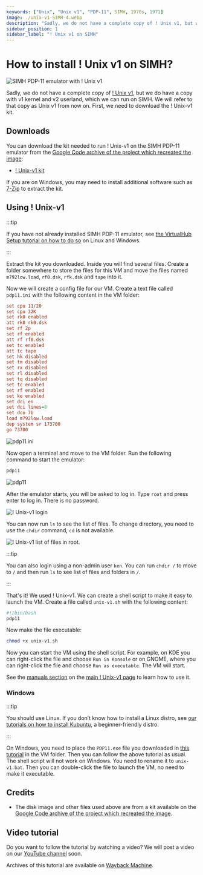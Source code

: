```yaml
---
keywords: ["Unix", "Unix v1", "PDP-11", SIMH, 1970s, 1971]
image: ./unix-v1-SIMH-4.webp
description: "Sadly, we do not have a complete copy of ! Unix v1, but we do have a copy with v1 kernel and v2 userland, which we can run on SIMH."
sidebar_position: 1
sidebar_label: "! Unix v1 on SIMH"
---
```


# How to install ! Unix v1 on SIMH?

![SIMH PDP-11 emulator with ! Unix v1](./unix-v1-SIMH-4.webp)

Sadly, we do not have a complete copy of [! Unix v1](/1970s/1971/unix-v1), but we do have a copy with v1 kernel and v2 userland, which we can run on SIMH. We will refer to that copy as Unix v1 from now on. First, we need to download the ! Unix-v1 kit.

## Downloads

You can download the kit needed to run ! Unix-v1 on the SIMH PDP-11 emulator from the [Google Code archive of the project which recreated the image](https://code.google.com/archive/p/unix-jun72/):

- [! Unix-v1 kit](https://storage.googleapis.com/google-code-archive-downloads/v2/code.google.com/unix-jun72/images-20080625.tgz)

If you are on Windows, you may need to install additional software such as [7-Zip](https://www.7-zip.org/) to extract the kit.

## Using ! Unix-v1

:::tip

If you have not already installed SIMH PDP-11 emulator, see [the VirtualHub Setup tutorial on how to do so](https://setup.virtualhub.eu.org/simh-pdp11/) on Linux and Windows.

:::

Extract the kit you downloaded. Inside you will find several files. Create a folder somewhere to store the files for this VM and move the files named `m792low.load`, `rf0.dsk`, `rfk.dsk` and `tape` into it.

Now we will create a config file for our VM. Create a text file called `pdp11.ini` with the following content in the VM folder:

```ini
set cpu 11/20
set cpu 32K
set rk0 enabled
att rk0 rk0.dsk
set rf 2p
set rf enabled
att rf rf0.dsk
set tc enabled
att tc tape
set hk disabled
set tm disabled
set rx disabled
set rl disabled
set tq disabled
set tc enabled
set rf enabled
set ke enabled
set dci en
set dci lines=8
set dco 7b
load m792low.load
dep system sr 173700
go 73700
```

![pdp11.ini](./unix-v1-SIMH-1.webp)

Now open a terminal and move to the VM folder. Run the following command to start the emulator:

```bash
pdp11
```

![pdp11](./unix-v1-SIMH-2.webp)

After the emulator starts, you will be asked to log in. Type `root` and press enter to log in. There is no password.

![! Unix-v1 login](./unix-v1-SIMH-3.webp)

You can now run `ls` to see the list of files. To change directory, you need to use the `chdir` command, `cd` is not available.

![! Unix-v1 list of files in root.](./unix-v1-SIMH-4.webp)

:::tip

You can also login using a non-admin user `ken`. You can run `chdir /` to move to `/` and then run `ls` to see list of files and folders in `/`.

:::

That's it! We used ! Unix-v1. We can create a shell script to make it easy to launch the VM. Create a file called `unix-v1.sh` with the following content:

```bash
#!/bin/bash
pdp11
```

Now make the file executable:

```bash
chmod +x unix-v1.sh
```

Now you can start the VM using the shell script. For example, on KDE you can right-click the file and choose `Run in Konsole` or on GNOME, where you can right-click the file and choose `Run as executable`. The VM will start.

See the [manuals section](/1970s/1971/unix-v1/#manuals) on the [main ! Unix-v1 page](/1970s/1971/unix-v1) to learn how to use it.

### Windows

:::tip

You should use Linux. If you don’t know how to install a Linux distro, see [our tutorials on how to install Kubuntu](https://setup.virtualhub.eu.org/tag/os/), a beginner-friendly distro.

:::

On Windows, you need to place the `PDP11.exe` file you downloaded in [this tutorial](https://setup.virtualhub.eu.org/simh-pdp11#windows) in the VM folder. Then you can follow the above tutorial as usual. The shell script will not work on Windows. You need to rename it to `unix-v1.bat`. Then you can double-click the file to launch the VM, no need to make it executable.

## Credits

- The disk image and other files used above are from a kit available on the [Google Code archive of the project which recreated the image](https://code.google.com/archive/p/unix-jun72/).

## Video tutorial

Do you want to follow the tutorial by watching a video? We will post a video on our [YouTube channel](https://www.youtube.com/@virtua1hub) soon.

Archives of this tutorial are available on [Wayback Machine](https://web.archive.org/web/*/https://virtualhub.eu.org/1970s/1971/unix-v1/simh/).

